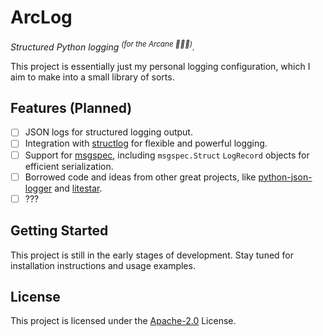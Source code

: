 # **ArcLog**

_Structured Python logging <sup>(for the Arcane 🧙🏼‍♂️)</sup>._

This project is essentially just my personal logging configuration, which I aim
to make into a small library of sorts.

## Features (Planned)

- [ ] JSON logs for structured logging output.
- [ ] Integration with [structlog] for flexible and powerful logging.
- [ ] Support for [msgspec], including `msgspec.Struct` `LogRecord` objects for
      efficient serialization.
- [ ] Borrowed code and ideas from other great projects, like
      [python-json-logger] and [litestar].
- [ ] ???

## Getting Started

This project is still in the early stages of development. Stay tuned for
installation instructions and usage examples.

## License

This project is licensed under the [Apache-2.0] License.

[msgspec]: https://jcristharif.com/msgspec/
[structlog]: https://www.structlog.org/en/stable/index.html
[litestar]: https://github.com/litestar-org/litestar
[python-json-logger]: https://github.com/nhairs/python-json-logger
[apache-2.0]: /LICENSE.txt
